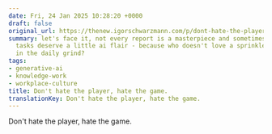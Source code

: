 ```yaml
---
date: Fri, 24 Jan 2025 10:28:20 +0000
draft: false
original_url: https://thenew.igorschwarzmann.com/p/dont-hate-the-player-hate-the-game
summary: let's face it, not every report is a masterpiece and sometimes the most routine
  tasks deserve a little ai flair - because who doesn't love a sprinkle of efficiency
  in the daily grind?
tags:
- generative-ai
- knowledge-work
- workplace-culture
title: Don't hate the player, hate the game.
translationKey: Don't hate the player, hate the game.
---
```


Don't hate the player, hate the game.